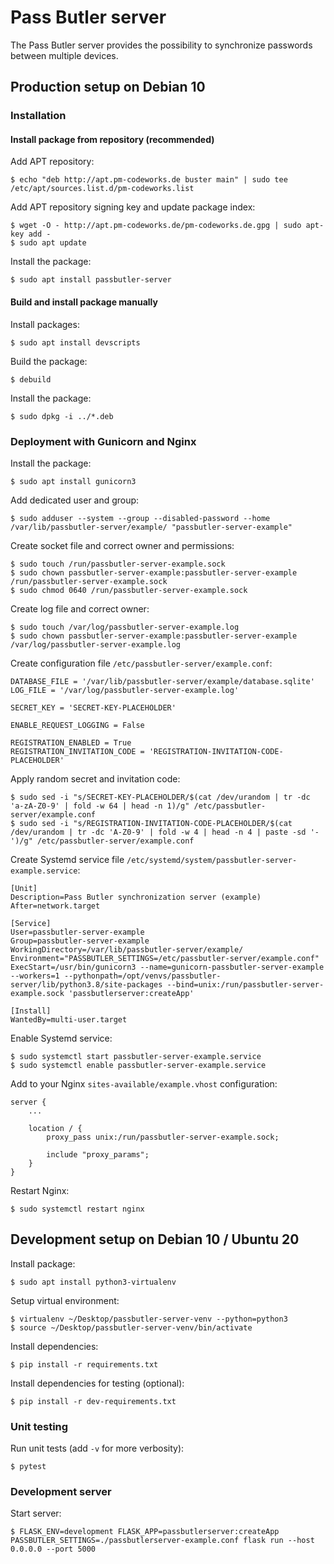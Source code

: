 # Pass Butler server

The Pass Butler server provides the possibility to synchronize passwords between multiple devices.

## Production setup on Debian 10

### Installation

#### Install package from repository (recommended)

Add APT repository:

    $ echo "deb http://apt.pm-codeworks.de buster main" | sudo tee /etc/apt/sources.list.d/pm-codeworks.list

Add APT repository signing key and update package index:

    $ wget -O - http://apt.pm-codeworks.de/pm-codeworks.de.gpg | sudo apt-key add -
    $ sudo apt update

Install the package:

    $ sudo apt install passbutler-server

#### Build and install package manually

Install packages:

    $ sudo apt install devscripts

Build the package:

    $ debuild

Install the package:

    $ sudo dpkg -i ../*.deb

### Deployment with Gunicorn and Nginx

Install the package:

    $ sudo apt install gunicorn3

Add dedicated user and group:

    $ sudo adduser --system --group --disabled-password --home /var/lib/passbutler-server/example/ "passbutler-server-example"

Create socket file and correct owner and permissions:

    $ sudo touch /run/passbutler-server-example.sock
    $ sudo chown passbutler-server-example:passbutler-server-example /run/passbutler-server-example.sock
    $ sudo chmod 0640 /run/passbutler-server-example.sock

Create log file and correct owner:

    $ sudo touch /var/log/passbutler-server-example.log
    $ sudo chown passbutler-server-example:passbutler-server-example /var/log/passbutler-server-example.log

Create configuration file `/etc/passbutler-server/example.conf`:

    DATABASE_FILE = '/var/lib/passbutler-server/example/database.sqlite'
    LOG_FILE = '/var/log/passbutler-server-example.log'

    SECRET_KEY = 'SECRET-KEY-PLACEHOLDER'

    ENABLE_REQUEST_LOGGING = False

    REGISTRATION_ENABLED = True
    REGISTRATION_INVITATION_CODE = 'REGISTRATION-INVITATION-CODE-PLACEHOLDER'

Apply random secret and invitation code:

    $ sudo sed -i "s/SECRET-KEY-PLACEHOLDER/$(cat /dev/urandom | tr -dc 'a-zA-Z0-9' | fold -w 64 | head -n 1)/g" /etc/passbutler-server/example.conf
    $ sudo sed -i "s/REGISTRATION-INVITATION-CODE-PLACEHOLDER/$(cat /dev/urandom | tr -dc 'A-Z0-9' | fold -w 4 | head -n 4 | paste -sd '-')/g" /etc/passbutler-server/example.conf

Create Systemd service file `/etc/systemd/system/passbutler-server-example.service`:

    [Unit]
    Description=Pass Butler synchronization server (example)
    After=network.target
    
    [Service]
    User=passbutler-server-example
    Group=passbutler-server-example
    WorkingDirectory=/var/lib/passbutler-server/example/
    Environment="PASSBUTLER_SETTINGS=/etc/passbutler-server/example.conf"
    ExecStart=/usr/bin/gunicorn3 --name=gunicorn-passbutler-server-example --workers=1 --pythonpath=/opt/venvs/passbutler-server/lib/python3.8/site-packages --bind=unix:/run/passbutler-server-example.sock 'passbutlerserver:createApp'
    
    [Install]
    WantedBy=multi-user.target

Enable Systemd service:

    $ sudo systemctl start passbutler-server-example.service
    $ sudo systemctl enable passbutler-server-example.service

Add to your Nginx `sites-available/example.vhost` configuration:

    server {
        ...

        location / {
            proxy_pass unix:/run/passbutler-server-example.sock;

            include "proxy_params";
        }
    }

Restart Nginx:

    $ sudo systemctl restart nginx

## Development setup on Debian 10 / Ubuntu 20

Install package:

    $ sudo apt install python3-virtualenv

Setup virtual environment:

    $ virtualenv ~/Desktop/passbutler-server-venv --python=python3
    $ source ~/Desktop/passbutler-server-venv/bin/activate

Install dependencies:

    $ pip install -r requirements.txt

Install dependencies for testing (optional):

    $ pip install -r dev-requirements.txt

### Unit testing

Run unit tests (add `-v` for more verbosity):

    $ pytest

### Development server

Start server:

    $ FLASK_ENV=development FLASK_APP=passbutlerserver:createApp PASSBUTLER_SETTINGS=./passbutlerserver-example.conf flask run --host 0.0.0.0 --port 5000

